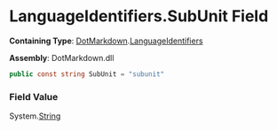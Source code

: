 # LanguageIdentifiers\.SubUnit Field

**Containing Type**: [DotMarkdown](../../README.md)\.[LanguageIdentifiers](../README.md)

**Assembly**: DotMarkdown\.dll

```csharp
public const string SubUnit = "subunit"
```

### Field Value

System\.[String](https://docs.microsoft.com/en-us/dotnet/api/system.string)